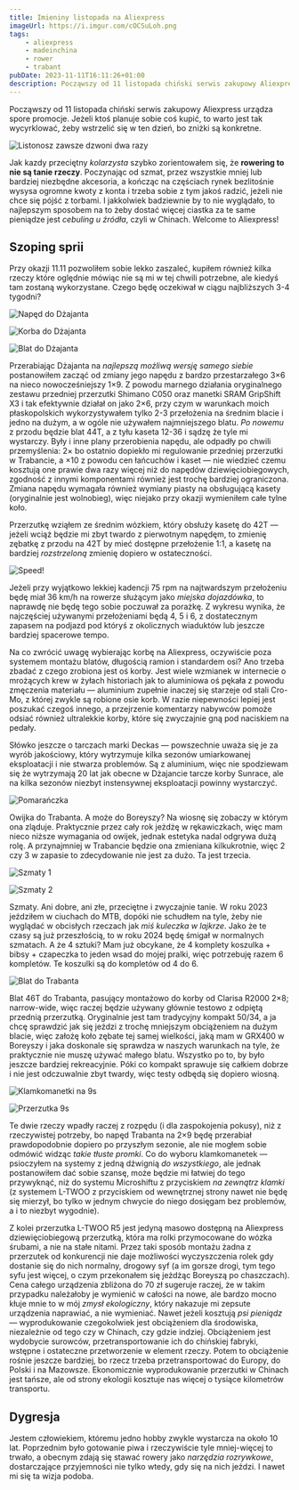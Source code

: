 ```yaml
---
title: Imieniny listopada na Aliexpress
imageUrl: https://i.imgur.com/cOCSuLoh.png
tags:
    - aliexpress
    - madeinchina
    - rower
    - trabant
pubDate: 2023-11-11T16:11:26+01:00
description: Począwszy od 11 listopada chiński serwis zakupowy Aliexpress urządza spore promocje. Jeżeli ktoś planuje sobie coś kupić, to warto jest tak wycyrklować, żeby wstrzelić się w ten dzień, bo zniżki są konkretne.
---
```


Począwszy od 11 listopada chiński serwis zakupowy Aliexpress urządza spore promocje. Jeżeli ktoś planuje sobie coś kupić, to warto jest tak wycyrklować, żeby wstrzelić się w ten dzień, bo zniżki są konkretne.

![Listonosz zawsze dzwoni dwa razy](https://i.imgur.com/cOCSuLoh.png)

Jak kazdy przeciętny _kolarzysta_ szybko zorientowałem się, że **rowering to nie są tanie rzeczy**. Poczynając od szmat, przez wszystkie mniej lub bardziej niezbędne akcesoria, a kończąc na częściach rynek bezlitośnie wysysa ogromne kwoty z konta i trzeba sobie z tym jakoś radzić, jeżeli nie chce się pójść z torbami. I jakkolwiek badziewnie by to nie wyglądało, to najlepszym sposobem na to żeby dostać więcej ciastka za te same pieniądze jest _cebuling u źródła_, czyli w Chinach. Welcome to Aliexpress!

## Szoping sprii

Przy okazji 11.11 pozwoliłem sobie lekko zaszaleć, kupiłem również kilka rzeczy które oględnie mówiąc nie są mi w tej chwili potrzebne, ale kiedyś tam zostaną wykorzystane. Czego będę oczekiwał w ciągu najbliższych 3-4 tygodni?

![Napęd do Dżajanta](https://i.imgur.com/wIIZWwDh.png)

![Korba do Dżajanta](https://i.imgur.com/kqadGJEh.png)

![Blat do Dżajanta](https://i.imgur.com/ANAyZL5h.png)

Przerabiając Dżajanta na _najlepszą możliwą wersję samego siebie_ postanowiłem zacząć od zmiany jego napędu z bardzo przestarzałego 3&times;6 na nieco nowocześniejszy 1&times;9. Z powodu marnego działania oryginalnego zestawu przedniej przerzutki Shimano C050 oraz manetki SRAM GripShift X3 i tak efektywnie działał on jako 2&times;6, przy czym w warunkach moich płaskopolskich wykorzystywałem tylko 2-3 przełożenia na średnim blacie i jedno na dużym, a w ogóle nie używałem najmniejszego blatu. _Po nowemu_ z przodu będzie blat 44T, a z tyłu kaseta 12-36 i sądzę że tyle mi wystarczy. Były i inne plany przerobienia napędu, ale odpadły po chwili przemyślenia: 2&times; bo ostatnio dopiekło mi regulowanie przedniej przerzutki w Trabancie, a &times;10 z powodu cen łańcuchów i kaset &mdash; nie wiedzieć czemu kosztują one prawie dwa razy więcej niż do napędów dziewięciobiegowych, zgodność z innymi komponentami również jest trochę bardziej ograniczona. Zmiana napędu wymagała również wymiany piasty na obsługującą kasety (oryginalnie jest wolnobieg), więc niejako przy okazji wymieniłem całe tylne koło.

Przerzutkę wziąłem ze średnim wózkiem, który obsłuży kasetę do 42T &mdash; jeżeli wciąż będzie mi zbyt twardo z pierwotnym napędęm, to zmienię zębatkę z przodu na 42T by mieć dostępne przełożenie 1:1, a kasetę na bardziej _rozstrzeloną_ zmienię dopiero w ostateczności.

![Speed!](https://i.imgur.com/og39OuTh.png)

Jeżeli przy wyjątkowo lekkiej kadencji 75 rpm na najtwardszym przełożeniu będę miał 36 km/h na rowerze służącym jako _miejska dojazdówka_, to naprawdę nie będę tego sobie poczuwał za porażkę. Z wykresu wynika, że najczęściej używanymi przełożeniami będą 4, 5 i 6, z dostatecznym zapasem na podjazd pod któryś z okolicznych wiaduktów lub jeszcze bardziej spacerowe tempo.

Na co zwrócić uwagę wybierając korbę na Aliexpress, oczywiście poza systemem montażu blatów, długością ramion i standardem osi? Ano trzeba zbadać z czego zrobiona jest oś korby. Jest wiele wzmianek w internecie o mrożących krew w żyłach historiach jak to aluminiowa oś pękała z powodu zmęczenia materiału &mdash; aluminium zupełnie inaczej się starzeje od stali Cro-Mo, z której zwykle są robione osie korb. W razie niepewności lepiej jest poszukać czegoś innego, a przejrzenie komentarzy nabywców pomoże odsiać również ultralekkie korby, które się zwyczajnie gną pod naciskiem na pedały.

Słówko jeszcze o tarczach marki Deckas &mdash; powszechnie uważa się je za wyrób jakościowy, który wytrzymuje kilka sezonów umiarkowanej eksploatacji i nie stwarza problemów. Są z aluminium, więc nie spodziewam się że wytrzymają 20 lat jak obecne w Dżajancie tarcze korby Sunrace, ale na kilka sezonów niezbyt instensywnej eksploatacji powinny wystarczyć.

![Pomarańczka](https://i.imgur.com/MiOh9dTh.png)

Owijka do Trabanta. A może do Boreyszy? Na wiosnę się zobaczy w którym ona zląduje. Praktycznie przez cały rok jeżdżę w rękawiczkach, więc mam nieco niższe wymagania od owijek, jednak estetyka nadal odgrywa dużą rolę. A przynajmniej w Trabancie będzie ona zmieniana kilkukrotnie, więc 2 czy 3 w zapasie to zdecydowanie nie jest za dużo. Ta jest trzecia.

![Szmaty 1](https://i.imgur.com/KnIxslRh.png)

![Szmaty 2](https://i.imgur.com/OQeyHD1h.png)

Szmaty. Ani dobre, ani złe, przeciętne i zwyczajnie tanie. W roku 2023 jeździłem w ciuchach do MTB, dopóki nie schudłem na tyle, żeby nie wyglądać w obcisłych rzeczach jak _miś kuleczka w lajkrze_. Jako że te czasy są już przeszłością, to w roku 2024 będę śmigał w normalnych szmatach. A że 4 sztuki? Mam już obcykane, że 4 komplety koszulka + bibsy + czapeczka to jeden wsad do mojej pralki, więc potrzebuję razem 6 kompletów. Te koszulki są do kompletów od 4 do 6.

![Blat do Trabanta](https://i.imgur.com/CR4GaC5h.png)

Blat 46T do Trabanta, pasujący montażowo do korby od Clarisa R2000 2&times;8; narrow-wide, więc raczej będzie używany głównie testowo z odpiętą przednią przerzutką. Oryginalnie jest tam tradycyjny kompakt 50/34, a ja chcę sprawdzić jak się jeździ z trochę mniejszym obciążeniem na dużym blacie, więc założę koło zębate tej samej wielkości, jaką mam w GRX400 w Boreyszy i jaka doskonale się sprawdza w naszych warunkach na tyle, że praktycznie nie muszę używać małego blatu. Wszystko po to, by było jeszcze bardziej rekreacyjnie. Póki co kompakt sprawuje się całkiem dobrze i nie jest odczuwalnie zbyt twardy, więc testy odbędą się dopiero wiosną.

![Klamkomanetki na 9s](https://i.imgur.com/b7HSLx4h.png)

![Przerzutka 9s](https://i.imgur.com/5Os1P2hh.png)

Te dwie rzeczy wpadły raczej z rozpędu (i dla zaspokojenia pokusy), niż z rzeczywistej potrzeby, bo napęd Trabanta na 2&times;9 będę przerabiał prawdopodobnie dopiero po przyszłym sezonie, ale nie mogłem sobie odmówić widząc _takie tłuste promki_. Co do wyboru klamkomanetek &mdash; psioczyłem na systemy z jedną dźwignią _do wszystkiego_, ale jednak postanowiłem dać sobie szansę, może będzie mi łatwiej do tego przywyknąć, niż do systemu Microshiftu z przyciskiem _na zewnątrz klamki_ (z systemem L-TWOO z przyciskiem od wewnętrznej strony nawet nie będę się mierzył, bo tylko w jednym chwycie do niego dosięgam bez problemów, a i to niezbyt wygodnie).

Z kolei przerzutka L-TWOO R5 jest jedyną masowo dostępną na Aliexpress dziewięciobiegową przerzutką, która ma rolki przymocowane do wózka śrubami, a nie na stałe nitami. Przez taki sposób montażu żadna z przerzutek od konkurencji nie daje możliwości wyczyszczenia rolek gdy dostanie się do nich normalny, drogowy syf (a im gorsze drogi, tym tego syfu jest więcej, o czym przekonałem się jeżdżąc Boreyszą po chaszczach). Cena całego urządzenia zbliżona do 70 zł sugeruje raczej, że w takim przypadku należałoby je wymienić w całości na nowe, ale bardzo mocno kłuje mnie to w mój _zmysł ekologiczny_, który nakazuje mi zepsute urządzenia naprawiać, a nie wymieniać. Nawet jeżeli kosztują _psi pieniądz_ &mdash; wyprodukowanie czegokolwiek jest obciążeniem dla środowiska, niezależnie od tego czy w Chinach, czy gdzie indziej. Obciążeniem jest wydobycie surowców, przetransportowanie ich do chińskiej fabryki, wstępne i ostateczne przetworzenie w element rzeczy. Potem to obciążenie rośnie jeszcze bardziej, bo rzecz trzeba przetransportować do Europy, do Polski i na Mazowsze. Ekonomicznie wyprodukowanie przerzutki w Chinach jest tańsze, ale od strony ekologii kosztuje nas więcej o tysiące kilometrów transportu.

## Dygresja

Jestem człowiekiem, któremu jedno hobby zwykle wystarcza na około 10 lat. Poprzednim było gotowanie piwa i rzeczywiście tyle mniej-więcej to trwało, a obecnym zdają się stawać rowery jako _narzędzia rozrywkowe_, dostarczające przyjemności nie tylko wtedy, gdy się na nich jeździ. I nawet mi się ta wizja podoba.

